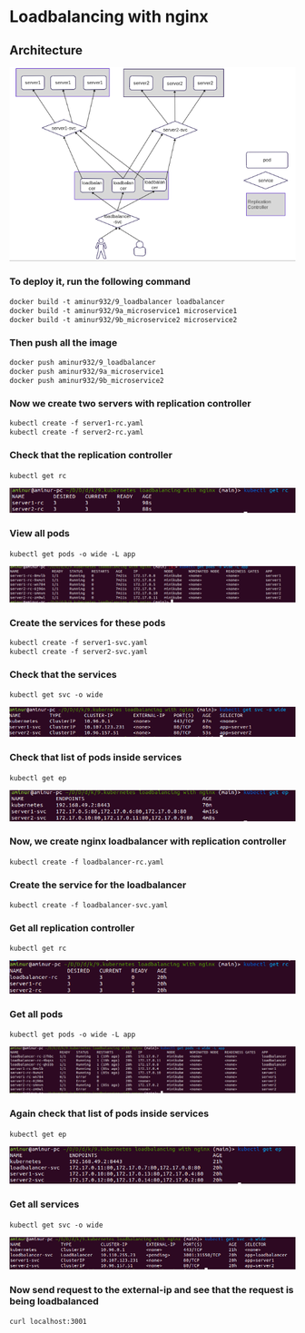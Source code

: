 # Loadbalancing with nginx

## Architecture

![architecture output](https://raw.githubusercontent.com/aminurbd932/devops-notes/main/kubernates/09.kubernetes%20loadbalancing%20with%20nginx/images/architecture.png)

### To deploy it, run the following command
```
docker build -t aminur932/9_loadbalancer loadbalancer
docker build -t aminur932/9a_microservice1 microservice1
docker build -t aminur932/9b_microservice2 microservice2
```
### Then push all the image
```
docker push aminur932/9_loadbalancer
docker push aminur932/9a_microservice1
docker push aminur932/9b_microservice2
```
### Now we create two servers with replication controller
```
kubectl create -f server1-rc.yaml
kubectl create -f server2-rc.yaml
```
### Check that the replication controller
`kubectl get rc`

![kubectl get rc output](https://raw.githubusercontent.com/aminurbd932/devops-notes/main/kubernates/09.kubernetes%20loadbalancing%20with%20nginx/images/service-rc.png)
### View all pods
`kubectl get pods -o wide -L app`

![kubectl get pods output](https://raw.githubusercontent.com/aminurbd932/devops-notes/main/kubernates/09.kubernetes%20loadbalancing%20with%20nginx/images/view-all-pods.png)
### Create the services for these pods
```
kubectl create -f server1-svc.yaml
kubectl create -f server2-svc.yaml
```
### Check that the services
`kubectl get svc -o wide`

![kubectl get svc output](https://raw.githubusercontent.com/aminurbd932/devops-notes/main/kubernates/09.kubernetes%20loadbalancing%20with%20nginx/images/server-svc.png)
### Check that list of pods inside services
`kubectl get ep`

![kubectl get ep output](https://raw.githubusercontent.com/aminurbd932/devops-notes/main/kubernates/09.kubernetes%20loadbalancing%20with%20nginx/images/pods-inside-svc.png)
### Now, we create nginx loadbalancer with replication controller
`kubectl create -f loadbalancer-rc.yaml`
### Create the service for the loadbalancer
`kubectl create -f loadbalancer-svc.yaml`
### Get all replication controller
`kubectl get rc`

![kubectl get svc output](https://raw.githubusercontent.com/aminurbd932/devops-notes/main/kubernates/09.kubernetes%20loadbalancing%20with%20nginx/images/all-rc.png)
### Get all pods
`kubectl get pods -o wide -L app`

![kubectl get svc output](https://raw.githubusercontent.com/aminurbd932/devops-notes/main/kubernates/09.kubernetes%20loadbalancing%20with%20nginx/images/all-pods.png)
### Again check that list of pods inside services
`kubectl get ep`

![kubectl get ep output](https://raw.githubusercontent.com/aminurbd932/devops-notes/main/kubernates/09.kubernetes%20loadbalancing%20with%20nginx/images/all-ep.png)
### Get all services
`kubectl get svc -o wide`

![kubectl get svc output](https://raw.githubusercontent.com/aminurbd932/devops-notes/main/kubernates/09.kubernetes%20loadbalancing%20with%20nginx/images/all-svc.png)

### Now send request to the external-ip and see that the request is being loadbalanced

`curl localhost:3001`